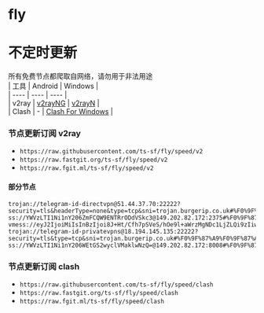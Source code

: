 # fly
# 不定时更新
所有免费节点都爬取自网络，请勿用于非法用途  
|  工具  | Android  | Windows  |  
|  ----  | ----   | ----  |  
| v2ray  | [v2rayNG](https://github.com/2dust/v2rayNG/releases) | [v2rayN](https://github.com/2dust/v2rayN/releases) |  
| Clash  | - | [Clash For Windows](https://github.com/2dust/clashN/releases) | 
  
### 节点更新订阅  v2ray
- `https://raw.githubusercontent.com/ts-sf/fly/speed/v2`  
- `https://raw.fastgit.org/ts-sf/fly/speed/v2`  
- `https://raw.fgit.ml/ts-sf/fly/speed/v2`  
#### 部分节点  
``` 
trojan://telegram-id-directvpn@51.44.37.70:22222?security=tls&headerType=none&type=tcp&sni=trojan.burgerip.co.uk#%F0%9F%87%AC%F0%9F%87%A7GB%E8%8B%B1%E5%9B%BD%2016.3MB%2Fs
ss://YWVzLTI1Ni1nY206ZmFCQW9ENTRrODdVSkc3@149.202.82.172:2375#%F0%9F%87%AB%F0%9F%87%B7FR%E6%B3%95%E5%9B%BD2%201.9MB%2Fs
vmess://eyJ2IjoiMiIsInBzIjoi8J+Ht/Cfh7pSVeS/hOe9l+aWrzMgNDc1LjZLQi9zIiwiYWRkIjoiOTEuMTA3LjE1OS40NiIsInBvcnQiOiIzODI4OCIsImlkIjoiNGNmNGJkZDItZWUwNi00NjliLWI5MTktYjg5MDA1MmVlNDhiIiwiYWlkIjoiMCIsInNjeSI6ImF1dG8iLCJuZXQiOiJ0Y3AiLCJ0eXBlIjoiaHR0cCIsImhvc3QiOiJzcGVlZHRlc3QubmV0IiwicGF0aCI6Ii9AdjJyYXlSYjYiLCJ0bHMiOiIiLCJzbmkiOiIiLCJ0ZXN0X25hbWUiOiJSVeS/hOe9l+aWrzMifQ==
trojan://telegram-id-privatevpns@18.194.145.135:22222?security=tls&type=tcp&sni=trojan.burgerip.co.uk#%F0%9F%87%A9%F0%9F%87%AADE%E5%BE%B7%E5%9B%BD%2015.8MB%2Fs
ss://YWVzLTI1Ni1nY206WEtGS2wyclVMaklwNzQ=@149.202.82.172:8008#%F0%9F%87%AB%F0%9F%87%B7FR%E6%B3%95%E5%9B%BD3%201.9MB%2Fs
```
### 节点更新订阅  clash
- `https://raw.githubusercontent.com/ts-sf/fly/speed/clash`  
- `https://raw.fastgit.org/ts-sf/fly/speed/clash`  
- `https://raw.fgit.ml/ts-sf/fly/speed/clash`  


